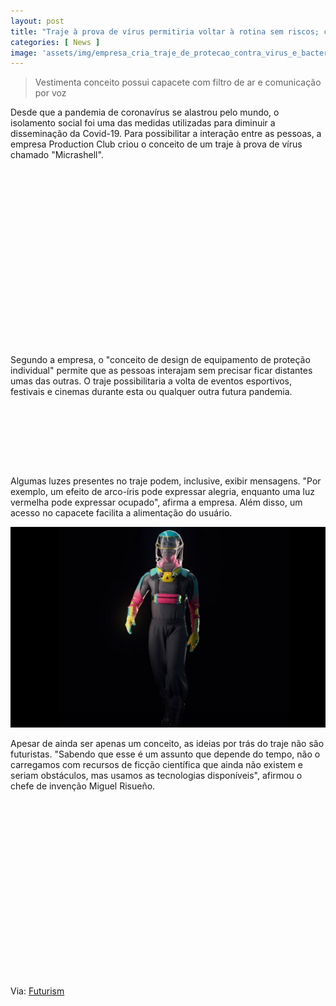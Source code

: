 ```yaml
---
layout: post
title: "Traje à prova de vírus permitiria voltar à rotina sem riscos; conheça"
categories: [ News ]
image: 'assets/img/empresa_cria_traje_de_protecao_contra_virus_e_bacterias.jpg'
---
```


> Vestimenta conceito possui capacete com filtro de ar e comunicação por voz

Desde que a pandemia de coronavírus se alastrou pelo mundo, o isolamento social foi uma das medidas utilizadas para diminuir a disseminação da Covid-19. Para possibilitar a interação entre as pessoas, a empresa Production Club criou o conceito de um traje à prova de vírus chamado "Micrashell".

<!-- QUADRADO -->
<script async src="//pagead2.googlesyndication.com/pagead/js/adsbygoogle.js"></script>
<ins class="adsbygoogle"
style="display:inline-block;width:336px;height:280px"
data-ad-client="ca-pub-2838251107855362"
data-ad-slot="5351066970"></ins>
<script>
(adsbygoogle = window.adsbygoogle || []).push({});
</script>

Segundo a empresa, o "conceito de design de equipamento de proteção individual" permite que as pessoas interajam sem precisar ficar distantes umas das outras. O traje possibilitaria a volta de eventos esportivos, festivais e cinemas durante esta ou qualquer outra futura pandemia.

<!-- MINI ANÚNCIO -->
<script async src="//pagead2.googlesyndication.com/pagead/js/adsbygoogle.js"></script>
<!-- Games Root -->
<ins class="adsbygoogle"
style="display:inline-block;width:730px;height:95px"
data-ad-client="ca-pub-2838251107855362"
data-ad-slot="5351066970"></ins>
<script>
(adsbygoogle = window.adsbygoogle || []).push({});
</script>

Algumas luzes presentes no traje podem, inclusive, exibir mensagens. "Por exemplo, um efeito de arco-íris pode expressar alegria, enquanto uma luz vermelha pode expressar ocupado", afirma a empresa. Além disso, um acesso no capacete facilita a alimentação do usuário.

<!-- RETANGULO LARGO 2 -->
<script async src="//pagead2.googlesyndication.com/pagead/js/adsbygoogle.js"></script>
<ins class="adsbygoogle"
style="display:block; text-align:center;"
data-ad-layout="in-article"
data-ad-format="fluid"
data-ad-client="ca-pub-2838251107855362"
data-ad-slot="8549252987"></ins>
<script>
(adsbygoogle = window.adsbygoogle || []).push({});
</script>

![Vestimenta](/assets/img/20200428103825.jpg)

<!-- RETANGULO LARGO -->
<script async src="https://pagead2.googlesyndication.com/pagead/js/adsbygoogle.js"></script>
<!-- Informat -->
<ins class="adsbygoogle"
style="display:block"
data-ad-client="ca-pub-2838251107855362"
data-ad-slot="2327980059"
data-ad-format="auto"
data-full-width-responsive="true"></ins>
<script>
(adsbygoogle = window.adsbygoogle || []).push({});
</script>

Apesar de ainda ser apenas um conceito, as ideias por trás do traje não são futuristas. "Sabendo que esse é um assunto que depende do tempo, não o carregamos com recursos de ficção científica que ainda não existem e seriam obstáculos, mas usamos as tecnologias disponíveis", afirmou o chefe de invenção Miguel Risueño.

<!-- QUADRADO -->
<script async src="//pagead2.googlesyndication.com/pagead/js/adsbygoogle.js"></script>
<ins class="adsbygoogle"
style="display:inline-block;width:336px;height:280px"
data-ad-client="ca-pub-2838251107855362"
data-ad-slot="5351066970"></ins>
<script>
(adsbygoogle = window.adsbygoogle || []).push({});
</script>

Via: [Futurism](https://futurism.com/virus-proof-suit-vape-sex)

